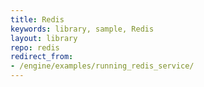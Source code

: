 ```yaml
---
title: Redis
keywords: library, sample, Redis
layout: library
repo: redis
redirect_from:
- /engine/examples/running_redis_service/
---
```

